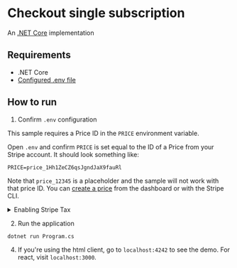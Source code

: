 # Checkout single subscription

An [.NET Core](https://dotnet.microsoft.com/download/dotnet-core) implementation

## Requirements

* .NET Core
* [Configured .env file](../../README.md)

## How to run

1. Confirm `.env` configuration

This sample requires a Price ID in the `PRICE` environment variable.

Open `.env` and confirm `PRICE` is set equal to the ID of a Price from your
Stripe account. It should look something like:

```
PRICE=price_1Hh1ZeCZ6qsJgndJaX9fauRl
```

Note that `price_12345` is a placeholder and the sample will not work with that
price ID. You can [create a price](https://stripe.com/docs/api/prices/create)
from the dashboard or with the Stripe CLI.

<details>
<summary>Enabling Stripe Tax</summary>

   In the [`Controllers/PaymentsController.cs`](./Controllers/PaymentsController.cs) file you will find the following code commented out
   ```csharp
   // AutomaticTax = new SessionAutomaticTaxOptions { Enabled = true },
   ```

   Uncomment this line of code and the sales tax will be automatically calculated during the checkout.

   Make sure you previously went through the set up of Stripe Tax: [Set up Stripe Tax](https://stripe.com/docs/tax/set-up) and you have your products & prices updated with tax codes and tax behavior: [Docs - Update your Products and Prices](https://stripe.com/docs/tax/checkout#product-and-price-setup)
</details>

2. Run the application

```
dotnet run Program.cs
```

4. If you're using the html client, go to `localhost:4242` to see the demo. For
   react, visit `localhost:3000`.